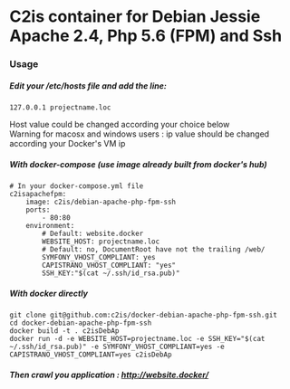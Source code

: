 # C2is container for Debian Jessie Apache 2.4, Php 5.6 (FPM) and Ssh  

### Usage  

##### Edit your /etc/hosts file and add the line:
```
127.0.0.1 projectname.loc
```
Host value could be changed according your choice below  
Warning for macosx and windows users : ip value should be changed according your Docker's VM ip

##### With docker-compose (use image already built from docker's hub)
```
# In your docker-compose.yml file
c2isapachefpm:
    image: c2is/debian-apache-php-fpm-ssh
    ports:
        - 80:80
    environment:
        # Default: website.docker
        WEBSITE_HOST: projectname.loc
        # Default: no, DocumentRoot have not the trailing /web/
        SYMFONY_VHOST_COMPLIANT: yes
        CAPISTRANO_VHOST_COMPLIANT: "yes"
        SSH_KEY:"$(cat ~/.ssh/id_rsa.pub)"
```

##### With docker directly
```
git clone git@github.com:c2is/docker-debian-apache-php-fpm-ssh.git
cd docker-debian-apache-php-fpm-ssh
docker build -t . c2isDebAp
docker run -d -e WEBSITE_HOST=projectname.loc -e SSH_KEY="$(cat ~/.ssh/id_rsa.pub)" -e SYMFONY_VHOST_COMPLIANT=yes -e CAPISTRANO_VHOST_COMPLIANT=yes c2isDebAp
```

##### Then crawl you application : http://website.docker/